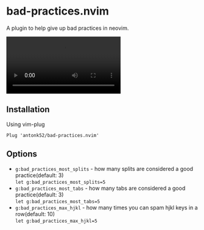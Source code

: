 # bad-practices.nvim

A plugin to help give up bad practices in neovim.

<video autoplay src="https://user-images.githubusercontent.com/5817809/122409184-9c066280-cf8b-11eb-9b65-bd71d06a311e.mov" style="max-width: 100%">
</video>

## Installation

Using vim-plug

```vim
Plug 'antonk52/bad-practices.nvim'
```

## Options

- `g:bad_practices_most_splits` - how many splits are considered a good practice(default: 3)
    <br>`let g:bad_practices_most_splits=5`
- `g:bad_practices_most_tabs` - how many tabs are considered a good practice(default: 3)
    <br>`let g:bad_practices_most_tabs=5`
- `g:bad_practices_max_hjkl` - how many times you can spam hjkl keys in a row(default: 10)
    <br>`let g:bad_practices_max_hjkl=5`
